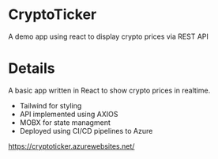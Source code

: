 # CryptoTicker
A demo app using react to display crypto prices via REST API

# Details

A basic app written in React to show crypto prices in realtime. 
- Tailwind for styling
- API implemented using AXIOS
- MOBX for state managment
- Deployed using CI/CD pipelines to Azure 

https://cryptoticker.azurewebsites.net/